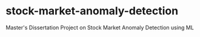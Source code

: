 # stock-market-anomaly-detection
Master's Dissertation Project on Stock Market Anomaly Detection using ML
